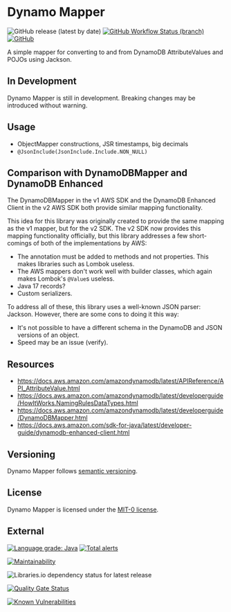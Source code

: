 # Dynamo Mapper

![GitHub release (latest by date)](https://img.shields.io/github/v/release/autonomouslogic/dynamo-mapper)
[![GitHub Workflow Status (branch)](https://img.shields.io/github/workflow/status/autonomouslogic/dynamo-mapper/Test/main)](https://github.com/autonomouslogic/dynamo-mapper/actions)
[![GitHub](https://img.shields.io/github/license/autonomouslogic/dynamo-mapper)](https://spdx.org/licenses/MIT-0.html)

A simple mapper for converting to and from DynamoDB AttributeValues and POJOs using Jackson.

## In Development
Dynamo Mapper is still in development. Breaking changes may be introduced without warning.

## Usage
* ObjectMapper constructions, JSR timestamps, big decimals
* `@JsonInclude(JsonInclude.Include.NON_NULL)`

## Comparison with DynamoDBMapper and DynamoDB Enhanced
The DynamoDBMapper in the v1 AWS SDK and the DynamoDB Enhanced Client in the v2 AWS SDK both provide similar mapping
functionality.

This idea for this library was originally created to provide the same mapping as the v1 mapper, but for the v2 SDK.
The v2 SDK now provides this mapping functionality officially, but this library addresses a few short-comings of both
of the implementations by AWS:

* The annotation must be added to methods and not properties. This makes libraries such as Lombok useless.
* The AWS mappers don't work well with builder classes, which again makes Lombok's `@Value`s useless.
* Java 17 records?
* Custom serializers.

To address all of these, this library uses a well-known JSON parser: Jackson.
However, there are some cons to doing it this way:

* It's not possible to have a different schema in the DynamoDB and JSON versions of an object.
* Speed may be an issue (verify).

## Resources
* https://docs.aws.amazon.com/amazondynamodb/latest/APIReference/API_AttributeValue.html
* https://docs.aws.amazon.com/amazondynamodb/latest/developerguide/HowItWorks.NamingRulesDataTypes.html
* https://docs.aws.amazon.com/amazondynamodb/latest/developerguide/DynamoDBMapper.html
* https://docs.aws.amazon.com/sdk-for-java/latest/developer-guide/dynamodb-enhanced-client.html

## Versioning
Dynamo Mapper follows [semantic versioning](https://semver.org/).

## License
Dynamo Mapper is licensed under the [MIT-0 license](https://spdx.org/licenses/MIT-0.html).

## External
[![Language grade: Java](https://img.shields.io/lgtm/grade/java/g/autonomouslogic/dynamo-mapper.svg?logo=lgtm&logoWidth=18)](https://lgtm.com/projects/g/autonomouslogic/dynamo-mapper/context:java)
[![Total alerts](https://img.shields.io/lgtm/alerts/g/autonomouslogic/dynamo-mapper.svg?logo=lgtm&logoWidth=18)](https://lgtm.com/projects/g/autonomouslogic/dynamo-mapper/alerts/)

[![Maintainability](https://api.codeclimate.com/v1/badges/04243b52f38c8cecf66c/maintainability)](https://codeclimate.com/github/autonomouslogic/dynamo-mapper/maintainability)

![Libraries.io dependency status for latest release](https://img.shields.io/librariesio/release/maven/com.autonomouslogic.dynamomapper:dynamo-mapper)

[![Quality Gate Status](https://sonarcloud.io/api/project_badges/measure?project=autonomouslogic_dynamo-mapper&metric=alert_status)](https://sonarcloud.io/summary/new_code?id=autonomouslogic_dynamo-mapper)

[![Known Vulnerabilities](https://snyk.io/test/github/autonomouslogic/dynamo-mapper/badge.svg)](https://snyk.io/test/github/autonomouslogic/dynamo-mapper)
